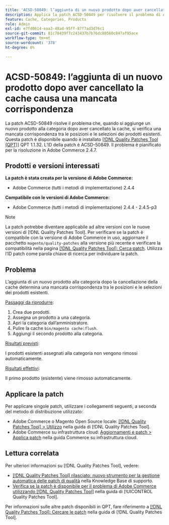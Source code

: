 ```yaml
---
title: 'ACSD-50849: l’aggiunta di un nuovo prodotto dopo aver cancellato la cache causa una mancata corrispondenza'
description: Applica la patch ACSD-50849 per risolvere il problema di Adobe Commerce, in cui l’aggiunta di un nuovo prodotto alla categoria dopo la cancellazione della cache determina una mancata corrispondenza tra le posizioni e le selezioni dei prodotti esistenti.
feature: Cache, Categories, Products
role: Admin
exl-id: e7fd0614-eaa3-48ad-95ff-87f7ad3d76c1
source-git-commit: 81c78439f7c243437b7b76dc80560c847af95ace
workflow-type: tm+mt
source-wordcount: '378'
ht-degree: 0%

---
```


# ACSD-50849: l’aggiunta di un nuovo prodotto dopo aver cancellato la cache causa una mancata corrispondenza

La patch ACSD-50849 risolve il problema che, quando si aggiunge un nuovo prodotto alla categoria dopo aver cancellato la cache, si verifica una mancata corrispondenza tra le posizioni e le selezioni dei prodotti esistenti. Questa patch è disponibile quando è installato [[!DNL Quality Patches Tool (QPT)]](https://experienceleague.adobe.com/it/docs/commerce-knowledge-base/kb/announcements/commerce-announcements/magento-quality-patches-released-new-tool-to-self-serve-quality-patches) QPT 1.1.32. L’ID della patch è ACSD-50849. Il problema è pianificato per la risoluzione in Adobe Commerce 2.4.7.

## Prodotti e versioni interessati

**La patch è stata creata per la versione di Adobe Commerce:**

* Adobe Commerce (tutti i metodi di implementazione) 2.4.4

**Compatibile con le versioni di Adobe Commerce:**

* Adobe Commerce (tutti i metodi di implementazione) 2.4.4 - 2.4.5-p3

>[!NOTE]
>
>La patch potrebbe diventare applicabile ad altre versioni con le nuove versioni di [!DNL Quality Patches Tool]. Per verificare se la patch è compatibile con la versione di Adobe Commerce in uso, aggiornare il pacchetto `magento/quality-patches` alla versione più recente e verificare la compatibilità nella pagina [[!DNL Quality Patches Tool]: Cerca patch](https://experienceleague.adobe.com/tools/commerce-quality-patches/index.html?lang=it). Utilizza l’ID patch come parola chiave di ricerca per individuare la patch.

## Problema

L’aggiunta di un nuovo prodotto alla categoria dopo la cancellazione della cache determina una mancata corrispondenza tra le posizioni e le selezioni dei prodotti esistenti.

<u>Passaggi da riprodurre</u>:

1. Crea due prodotti.
1. Assegna un prodotto a una categoria.
1. Apri la categoria dall’amministratore.
1. Pulire la cache `bin/magento cache:flush`.
1. Aggiungi il secondo prodotto alla categoria.

<u>Risultati previsti</u>:

I prodotti esistenti assegnati alla categoria non vengono rimossi automaticamente.

<u>Risultati effettivi</u>:

Il primo prodotto (esistente) viene rimosso automaticamente.

## Applicare la patch

Per applicare singole patch, utilizzare i collegamenti seguenti, a seconda del metodo di distribuzione utilizzato:

* Adobe Commerce o Magento Open Source locale: [[!DNL Quality Patches Tool] > Utilizzo](/help/tools/quality-patches-tool/usage.md) nella guida di [!DNL Quality Patches Tool].
* Adobe Commerce su infrastruttura cloud: [Aggiornamenti e patch > Applica patch](https://experienceleague.adobe.com/docs/commerce-cloud-service/user-guide/develop/upgrade/apply-patches.html?lang=it) nella guida Commerce su infrastruttura cloud.

## Lettura correlata

Per ulteriori informazioni su [!DNL Quality Patches Tool], vedere:

* [[!DNL Quality Patches Tool] rilasciato: nuovo strumento per la gestione automatica delle patch di qualità](https://experienceleague.adobe.com/it/docs/commerce-knowledge-base/kb/announcements/commerce-announcements/magento-quality-patches-released-new-tool-to-self-serve-quality-patches) nella Knowledge Base di supporto.
* [Verifica se la patch è disponibile per il problema di Adobe Commerce utilizzando  [!DNL Quality Patches Tool]](/help/tools/quality-patches-tool/patches-available-in-qpt/check-patch-for-magento-issue-with-magento-quality-patches.md) nella guida di [!UICONTROL Quality Patches Tool].


Per informazioni sulle altre patch disponibili in QPT, fare riferimento a [[!DNL Quality Patches Tool]: Cercare le patch](https://experienceleague.adobe.com/tools/commerce-quality-patches/index.html?lang=it) nella guida di [!DNL Quality Patches Tool].
